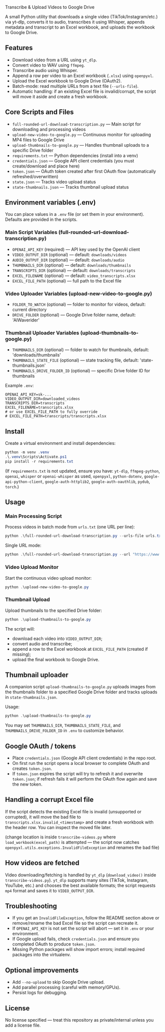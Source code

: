 Transcribe & Upload Videos to Google Drive

A small Python utility that downloads a single video (TikTok/Instagram/etc.) via yt-dlp, converts it to audio, transcribes it using Whisper, appends metadata and transcript to an Excel workbook, and uploads the workbook to Google Drive.

## Features
- Download video from a URL using `yt_dlp`.
- Convert video to WAV using `ffmpeg`.
- Transcribe audio using Whisper.
- Append a row per video to an Excel workbook (`.xlsx`) using `openpyxl`.
- Upload the Excel workbook to Google Drive (OAuth2).
- Batch-mode: read multiple URLs from a text file (`--urls-file`).
- Automatic handling: if an existing Excel file is invalid/corrupt, the script will move it aside and create a fresh workbook.

## Core Scripts and Files
- `full-rounded-url-download-transcription.py` — Main script for downloading and processing videos
- `upload-new-video-to-google.py` — Continuous monitor for uploading MP4 files to Google Drive
- `upload-thumbnails-to-google.py` — Handles thumbnail uploads to a specific Drive folder
- `requirements.txt` — Python dependencies (install into a venv)
- `credentials.json` — Google API client credentials (you must create/download and place here)
- `token.json` — OAuth token created after first OAuth flow (automatically refreshed/overwritten)
- `state.json` — Tracks video upload status
- `state-thumbnails.json` — Tracks thumbnail upload status

## Environment variables (.env)
You can place values in a `.env` file (or set them in your environment). Defaults are provided in the scripts.

### Main Script Variables (full-rounded-url-download-transcription.py)
- `OPENAI_API_KEY` (required) — API key used by the OpenAI client
- `VIDEO_OUTPUT_DIR` (optional) — default: `downloads/videos`
- `AUDIO_OUTPUT_DIR` (optional) — default: `downloads/audio`
- `THUMBNAILS_DIR` (optional) — default: `downloads/thumbnails`
- `TRANSCRIPTS_DIR` (optional) — default: `downloads/transcripts`
- `EXCEL_FILENAME` (optional) — default: `video_transcripts.xlsx`
- `EXCEL_FILE_PATH` (optional) — full path to the Excel file

### Video Uploader Variables (upload-new-video-to-google.py)
- `FOLDER_TO_WATCH` (optional) — folder to monitor for videos, default: current directory
- `DRIVE_FOLDER` (optional) — Google Drive folder name, default: 'AIWaverider'

### Thumbnail Uploader Variables (upload-thumbnails-to-google.py)
- `THUMBNAILS_DIR` (optional) — folder to watch for thumbnails, default: 'downloads/thumbnails'
- `THUMBNAILS_STATE_FILE` (optional) — state tracking file, default: 'state-thumbnails.json'
- `THUMBNAILS_DRIVE_FOLDER_ID` (optional) — specific Drive folder ID for thumbnails

Example `.env`:

```text
OPENAI_API_KEY=sk-...
VIDEO_OUTPUT_DIR=downloaded_videos
TRANSCRIPTS_DIR=transcripts
EXCEL_FILENAME=transcripts.xlsx
# or use EXCEL_FILE_PATH to fully override
# EXCEL_FILE_PATH=transcripts/transcripts.xlsx
```

## Install
Create a virtual environment and install dependencies:

```powershell
python -m venv .venv
.\.venv\Scripts\Activate.ps1
pip install -r requirements.txt
```

(If `requirements.txt` is not updated, ensure you have: `yt-dlp`, `ffmpeg-python`, `openai`, `whisper` or `openai-whisper` as used, `openpyxl`, `python-dotenv`, `google-api-python-client`, `google-auth-httplib2`, `google-auth-oauthlib`, `pydub`, `torch`.)

## Usage

### Main Processing Script
Process videos in batch mode from `urls.txt` (one URL per line):
```powershell
python .\full-rounded-url-download-transcription.py --urls-file urls.txt
```

Single URL mode:
```powershell
python .\full-rounded-url-download-transcription.py --url "https://www.tiktok.com/...?"
```

### Video Upload Monitor
Start the continuous video upload monitor:
```powershell
python .\upload-new-video-to-google.py
```

### Thumbnail Upload
Upload thumbnails to the specified Drive folder:
```powershell
python .\upload-thumbnails-to-google.py
```

The script will:
- download each video into `VIDEO_OUTPUT_DIR`;
- convert audio and transcribe;
- append a row to the Excel workbook at `EXCEL_FILE_PATH` (created if missing);
- upload the final workbook to Google Drive.

## Thumbnail uploader

A companion script `upload-thumbnails-to-google.py` uploads images from the thumbnails folder to a specified Google Drive folder and tracks uploads in `state-thumbnails.json`.

Usage:

```powershell
python .\upload-thumbnails-to-google.py
```

You may set `THUMBNAILS_DIR`, `THUMBNAILS_STATE_FILE`, and `THUMBNAILS_DRIVE_FOLDER_ID` in `.env` to customize behavior.

## Google OAuth / tokens
- Place `credentials.json` (Google API client credentials) in the repo root.
- On first run the script opens a local browser to complete OAuth and creates `token.json`.
- If `token.json` expires the script will try to refresh it and overwrite `token.json`; if refresh fails it will perform the OAuth flow again and save the new token.

## Handling a corrupt Excel file
If the script detects the existing Excel file is invalid (unsupported or corrupted), it will move the bad file to `transcripts.xlsx.invalid_<timestamp>` and create a fresh workbook with the header row. You can inspect the moved file later.

(change location is inside `transcribe-videos.py` where `load_workbook(excel_path)` is attempted — the script now catches `openpyxl.utils.exceptions.InvalidFileException` and renames the bad file)

## How videos are fetched
Video downloading/fetching is handled by `yt_dlp` (`download_video()` inside `transcribe-videos.py`). `yt_dlp` supports many sites (TikTok, Instagram, YouTube, etc.) and chooses the best available formats; the script requests `mp4` format and saves it to `VIDEO_OUTPUT_DIR`.

## Troubleshooting
- If you get an `InvalidFileException`, follow the README section above or remove/rename the bad Excel file so the script can recreate it.
- If `OPENAI_API_KEY` is not set the script will abort — set it in `.env` or your environment.
- If Google upload fails, check `credentials.json` and ensure you completed OAuth to produce `token.json`.
- Missing Python packages will show import errors; install required packages into the virtualenv.

## Optional improvements
- Add `--no-upload` to skip Google Drive upload.
- Add parallel processing (careful with memory/GPUs).
- Persist logs for debugging.

## License
No license specified — treat this repository as private/internal unless you add a license file.


